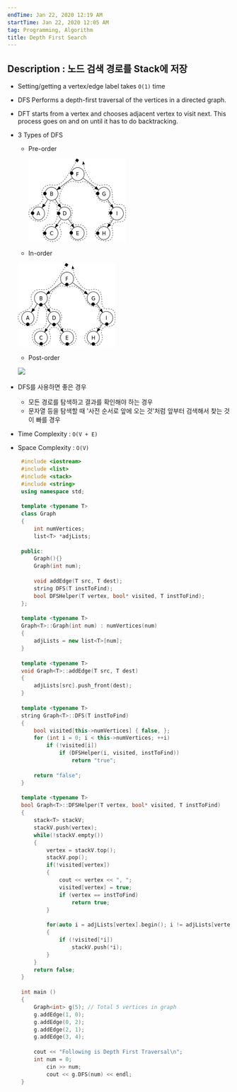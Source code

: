 ```yaml
---
endTime: Jan 22, 2020 12:19 AM
startTime: Jan 22, 2020 12:05 AM
tag: Programming, Algorithm
title: Depth First Search 
--- 
```


## Description : 노드 검색 경로를 Stack에 저장

- Setting/getting a vertex/edge label takes `O(1)` time
- DFS Performs a depth-first traversal of the vertices in a directed graph.
- DFT starts from a vertex and chooses adjacent vertex to visit next. This process goes on and on until it has to do backtracking.
- 3 Types of DFS
    - Pre-order

        ![](./DepthFirstSearch/Untitled.png)

    - In-order

    ![](./DepthFirstSearch/Untitled1.png)

    - Post-order

    ![](/DepthFirstSearch/Untitled2.png)

- DFS를 사용하면 좋은 경우
    - 모든 경로를 탐색하고 결과를 확인해야 하는 경우
    - 문자열 등을 탐색할 때 '사전 순서로 앞에 오는 것'처럼 앞부터 검색해서 찾는 것이 빠를 경우
- Time Complexity : `O(V + E)`
- Space Complexity : `O(V)`

   ```cpp 
    #include <iostream>
    #include <list>
    #include <stack>
    #include <string>
    using namespace std;
    
    template <typename T>
    class Graph
    {
    	int numVertices;
    	list<T> *adjLists;
    
    public:
    	Graph(){}
    	Graph(int num);
    
    	void addEdge(T src, T dest);
    	string DFS(T instToFind);
    	bool DFSHelper(T vertex, bool* visited, T instToFind);
    };
    
    template <typename T>
    Graph<T>::Graph(int num) : numVertices(num)
    {
    	adjLists = new list<T>[num];
    }
    
    template <typename T>
    void Graph<T>::addEdge(T src, T dest)
    {
    	adjLists[src].push_front(dest);
    }
    
    template <typename T>
    string Graph<T>::DFS(T instToFind)
    {
    	bool visited[this->numVertices] { false, };
    	for (int i = 0; i < this->numVertices; ++i)
    		if (!visited[i])
    			if (DFSHelper(i, visited, instToFind))
    				return "true";
    
    	return "false";
    }
    
    template <typename T>
    bool Graph<T>::DFSHelper(T vertex, bool* visited, T instToFind)
    {
    	stack<T> stackV;
    	stackV.push(vertex);
    	while(!stackV.empty())
    	{	
    		vertex = stackV.top();
    		stackV.pop();
    		if(!visited[vertex])
    		{
    			cout << vertex << ", ";
    			visited[vertex] = true;			
    			if (vertex == instToFind)
    				return true;
    		}
    
    		for(auto i = adjLists[vertex].begin(); i != adjLists[vertex].end(); ++i)
    		{
    			if (!visited[*i])
    				stackV.push(*i);	
    		}
    	}
    	return false;
    }
    
    int main ()
    {	
        Graph<int> g(5); // Total 5 vertices in graph
        g.addEdge(1, 0);
        g.addEdge(0, 2);
        g.addEdge(2, 1);
        g.addEdge(3, 4);
     
        cout << "Following is Depth First Traversal\n";
        int num = 0;
    		cin >> num;
    		cout << g.DFS(num) << endl; 
    }